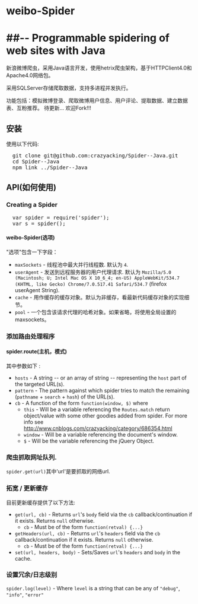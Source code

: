# weibo-Spider
##-- Programmable spidering of web sites with Java
============

新浪微博爬虫，采用Java语言开发，使用hetrix爬虫架构，基于HTTPClient4.0和Apache4.0网络包。

采用SQLServer存储爬取数据，支持多进程并发执行。

功能包括：模拟微博登录、爬取微博用户信息、用户评论、提取数据、建立数据表、互粉推荐。 
待更新... 欢迎Fork!!!


## 安装

使用以下代码:

<pre>
  git clone git@github.com:crazyacking/Spider--Java.git
  cd Spider--Java
  npm link ../Spider--Java
</pre>

## API(如何使用)

### Creating a Spider
<pre>
  var spider = require('spider');
  var s = spider();
</pre>

#### weibo-Spider(选项)

"选项"包含一下字段：
* `maxSockets` - 线程池中最大并行线程数. 默认为 `4`.
* `userAgent` - 发送到远程服务器的用户代理请求. 默认为 `Mozilla/5.0 (Macintosh; U; Intel Mac OS X 10_6_4; en-US) AppleWebKit/534.7 (KHTML, like Gecko) Chrome/7.0.517.41 Safari/534.7` (firefox userAgent String).
* `cache` -  用作缓存的缓存对象。默认为非缓存，看最新代码缓存对象的实现细节。
* `pool` - 一个包含该请求代理的哈希对象。如果省略，将使用全局设置的maxsockets。

### 添加路由处理程序

#### spider.route(主机，模式)
其中参数如下 :

* `hosts` - A string -- or an array of string -- representing the `host` part of the targeted URL(s).
* `pattern` - The pattern against which spider tries to match the remaining (`pathname` + `search` + `hash`) of the URL(s).
* `cb` - A function of the form `function(window, $)` where
  * `this` - Will be a variable referencing the `Routes.match` return object/value with some other goodies added from spider. For more info see http://www.cnblogs.com/crazyacking/category/686354.html
  * `window` - Will be a variable referencing the document's window.
  * `$` - Will be the variable referencing the jQuery Object.

### 爬虫抓取网址队列.

`spider.get(url)`其中'url'是要抓取的网络url.

### 拓宽 / 更新缓存

目前更新缓存提供了以下方法:

* `get(url, cb)` - Returns `url`'s `body` field via the `cb` callback/continuation if it exists. Returns `null` otherwise.
  * `cb` - Must be of the form `function(retval) {...}`
* `getHeaders(url, cb)` - Returns `url`'s `headers` field via the `cb` callback/continuation if it exists. Returns `null` otherwise.
  * `cb` - Must be of the form `function(retval) {...}`
* `set(url, headers, body)` - Sets/Saves `url`'s `headers` and `body` in the cache.

### 设置冗余/日志级别
`spider.log(level)` - Where `level` is a string that can be any of `"debug"`, `"info"`, `"error"`
